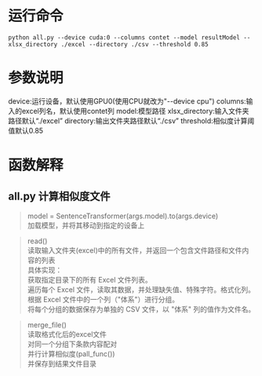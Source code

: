 # 运行命令
`python all.py --device cuda:0 --columns contet --model resultModel --xlsx_directory ./excel --directory ./csv --threshold 0.85`
# 参数说明
device:运行设备，默认使用GPU0(使用CPU就改为"--device cpu")
columns:输入的excel列名，默认使用contet列
model:模型路径
xlsx_directory:输入文件夹路径默认“./excel”
directory:输出文件夹路径默认“./csv”
threshold:相似度计算阈值默认0.85
# 函数解释
## all.py 计算相似度文件
> model = SentenceTransformer(args.model).to(args.device)  
加载模型，并将其移动到指定的设备上

> read()  
读取输入文件夹(excel)中的所有文件，并返回一个包含文件路径和文件内容的列表  
具体实现：  
获取指定目录下的所有 Excel 文件列表。  
遍历每个 Excel 文件，读取其数据，并处理缺失值、特殊字符。格式化列。  
根据 Excel 文件中的一个列（"体系"）进行分组。  
将每个分组的数据保存为单独的 CSV 文件，以 "体系" 列的值作为文件名。

> merge_file()  
> 读取格式化后的excel文件  
> 对同一个分组下条款内容配对  
> 并行计算相似度(pall_func())  
> 并保存到结果文件目录  
